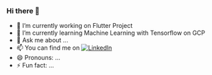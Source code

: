 ### Hi there 👋

<!--
**Lucifer0190/Lucifer0190** is a ✨ _special_ ✨ repository because its `README.md` (this file) appears on your GitHub profile.

Here are some ideas to get you started:-->

- 🔭 I’m currently working on Flutter Project
- 🌱 I’m currently learning Machine Learning with Tensorflow on GCP
- 💬 Ask me about ...
- 📫 You can find me on [![Linkedln][i1]][l1]
- 😄 Pronouns: ...
- ⚡ Fun fact: ...


<!-- Icons -->
[i1]: https://github.com/Lucifer0190/Lucifer0190/blob/master/icons/linkedln.png

<!-- Links to your social media accounts -->
[l1]: https://www.linkedin.com/in/kirtikumar-rawal-97059b161/ 
